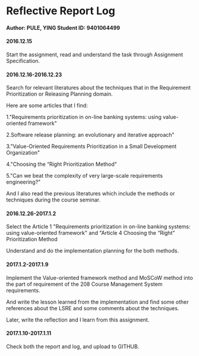 
# Reflective Report Log
####    Author: PULE, YING     Student ID: 9401064499 

#### 2016.12.15
Start the assignment, read and understand the task through Assignment Specification.


#### 2016.12.16-2016.12.23
Search for relevant literatures about the techniques that in the Requirement Prioritization or Releasing Planning domain.

Here are some articles that I find:

1."Requirements prioritization in on-line banking systems: using value-oriented framework"

2.Software release planning: an evolutionary and iterative approach"

3."Value-Oriented Requirements Prioritization in a Small Development Organization"

4."Choosing the “Right Prioritization Method"

5."Can we beat the complexity of very large-scale requirements engineering?"

And I also read the previous literatures which include the methods or techniques during the course seminar.

#### 2016.12.26-2017.1.2
Select the Article 1 "Requirements prioritization in on-line banking systems: using value-oriented framework" and "Article 4 Choosing the “Right” Prioritization Method

Understand and do the implementation planning for the both methods.


#### 2017.1.2-2017.1.9
Implement the Value-oriented framework method and MoSCoW method into the part of requirement of the 208 Course Management System requirements.

And write the lesson learned from the implementation and find some other references about the LSRE and some comments about the techniques.

Later, write the reflection and I learn from this assignment.



#### 2017.1.10-2017.1.11
Check both the report and log, and upload to GITHUB.



 

 

